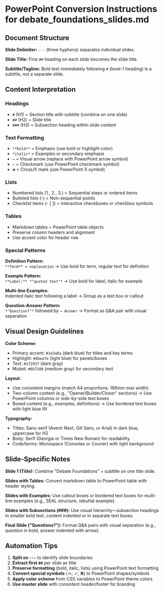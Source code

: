 # PowerPoint Conversion Instructions for debate_foundations_slides.md

## Document Structure

**Slide Delimiter:** `---` (three hyphens) separates individual slides.

**Slide Title:** First `##` heading on each slide becomes the slide title.

**Subtitle/Tagline:** Bold text immediately following `#` (level-1 heading) is a subtitle, not a separate slide.

## Content Interpretation

### Headings
- `#` (H1) = Section title with subtitle (combine on one slide)
- `##` (H2) = Slide title
- `###` (H3) = Subsection heading within slide content

### Text Formatting
- `**bold**` = Emphasis (use bold or highlight color)
- `*italic*` = Examples or secondary emphasis
- `→` = Visual arrow (replace with PowerPoint arrow symbol)
- `✓` = Checkmark (use PowerPoint checkmark symbol)
- `❌` = Cross/X mark (use PowerPoint X symbol)

### Lists
- Numbered lists (1., 2., 3.) = Sequential steps or ordered items
- Bulleted lists (-) = Non-sequential points
- Checklist items (- [ ]) = Interactive checkboxes or checkbox symbols

### Tables
- Markdown tables = PowerPoint table objects
- Preserve column headers and alignment
- Use accent color for header row

### Special Patterns

**Definition Pattern:**  
`**Term** = explanation` → Use bold for term, regular text for definition

**Example Pattern:**  
`**Label:** *"quoted text"*` → Use bold for label, italic for example

**Multi-line Examples:**  
Indented italic text following a label → Group as a text box or callout

**Question-Answer Pattern:**  
`*"Question?"*` followed by `→ Answer` → Format as Q&A pair with visual separation

## Visual Design Guidelines

**Color Scheme:**
- Primary accent: `#1e3a8a` (dark blue) for titles and key terms
- Highlight: `#dbeafe` (light blue) for panels/boxes
- Text: `#1f2937` (dark gray)
- Muted: `#6b7280` (medium gray) for secondary text

**Layout:**
- Use consistent margins (match A4 proportions: 186mm max width)
- Two-column content (e.g., "Opener/Builder/Closer" sections) → Use PowerPoint columns or side-by-side text boxes
- Boxed content (e.g., examples, definitions) → Use bordered text boxes with light blue fill

**Typography:**
- Titles: Sans-serif (Avenir Next, Gill Sans, or Arial) in dark blue, uppercase for H2
- Body: Serif (Georgia or Times New Roman) for readability
- Code/terms: Monospace (Consolas or Courier) with light background

## Slide-Specific Notes

**Slide 1 (Title):** Combine "Debate Foundations" + subtitle on one title slide.

**Slides with Tables:** Convert markdown table to PowerPoint table with header styling.

**Slides with Examples:** Use callout boxes or bordered text boxes for multi-line examples (e.g., SEAL structure, rebuttal example).

**Slides with Subsections (###):** Use visual hierarchy—subsection headings in smaller bold text, content indented or in separate text boxes.

**Final Slide ("Questions?"):** Format Q&A pairs with visual separation (e.g., question in bold, answer indented with arrow).

## Automation Tips

1. **Split on `---`** to identify slide boundaries
2. **Extract first `##`** per slide as title
3. **Preserve formatting** (bold, italic, lists) using PowerPoint text formatting
4. **Convert special symbols** (→, ✓, ❌) to PowerPoint shapes/symbols
5. **Apply color scheme** from CSS variables to PowerPoint theme colors
6. **Use master slide** with consistent header/footer for branding
